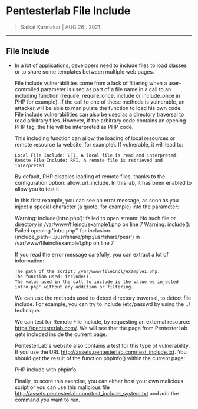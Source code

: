 # Pentesterlab File Include

> Saikat Karmakar | AUG 26 : 2021

---

## File Include

-	In a lot of applications, developers need to include files to load classes or 		to share some templates between multiple web pages.

	File include vulnerabilities come from a lack of filtering when a user-controlled parameter is used as part of a file name in a call to an including function (require, require_once, include or include_once in PHP for example). If the call to one of these methods is vulnerable, an attacker will be able to manipulate the function to load his own code. File include vulnerabilities can also be used as a directory traversal to read arbitrary files. However, if the arbitrary code contains an opening PHP tag, the file will be interpreted as PHP code.

	This including function can allow the loading of local resources or remote resource (a website, for example). If vulnerable, it will lead to:

	    Local File Include: LFI. A local file is read and interpreted.
	    Remote File Include: RFI. A remote file is retrieved and interpreted.

	By default, PHP disables loading of remote files, thanks to the configuration option: allow_url_include. In this lab, it has been enabled to allow you to test it.

	In this first example, you can see an error message, as soon as you inject a special character (a quote, for example) into the parameter:

	Warning: include(intro.php'): failed to open stream: No such file or directory in /var/www/fileincl/example1.php on line 7 Warning: include(): Failed opening 'intro.php'' for inclusion (include_path='.:/usr/share/php:/usr/share/pear') in /var/www/fileincl/example1.php on line 7

	If you read the error message carefully, you can extract a lot of information:

	    The path of the script: /var/www/fileincl/example1.php.
	    The function used: include().
	    The value used in the call to include is the value we injected intro.php' without any addition or filtering.

	We can use the methods used to detect directory traversal, to detect file include. For example, you can try to include /etc/passwd by using the ../ technique.

	We can test for Remote File Include, by requesting an external resource: https://pentesterlab.com/. We will see that the page from PentesterLab gets included inside the current page.

	PentesterLab's website also contains a test for this type of vulnerability. If you use the URL http://assets.pentesterlab.com/test_include.txt. You should get the result of the function phpinfo() within the current page:

	PHP include with phpinfo

	Finally, to score this exercise, you can either host your own malicious script or you can use this malicious file http://assets.pentesterlab.com/test_include_system.txt and add the command you want to run.